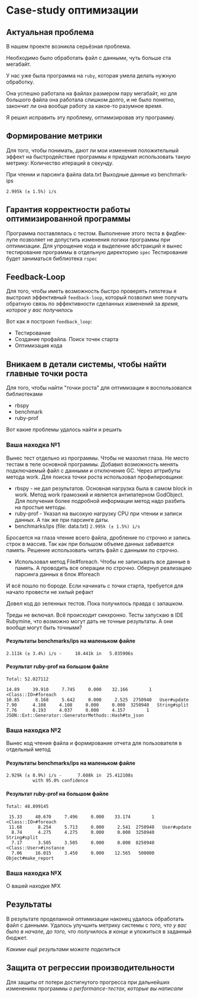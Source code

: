 # Case-study оптимизации

## Актуальная проблема
В нашем проекте возникла серьёзная проблема.

Необходимо было обработать файл с данными, чуть больше ста мегабайт.

У нас уже была программа на `ruby`, которая умела делать нужную обработку.

Она успешно работала на файлах размером пару мегабайт, но для большого файла она работала слишком долго, и не было понятно, закончит ли она вообще работу за какое-то разумное время.

Я решил исправить эту проблему, оптимизировав эту программу.

## Формирование метрики
Для того, чтобы понимать, дают ли мои изменения положительный эффект на быстродействие программы я придумал использовать такую метрику: Количество итераций в секунду. 

При чтении и парсинга файла data.txt Выходные данные из benchmark-ips

`2.995k (± 1.5%) i/s` 

## Гарантия корректности работы оптимизированной программы
Программа поставлялась с тестом. 
Выполнение этого теста в фидбек-лупе позволяет не допустить изменения логики программы при оптимизации.
Для упрощение кода и выделение абстракций я вынес тестирование программы в отдельную директорию `spec`
Тестирование будет заниматься библиотека `rspec`
## Feedback-Loop
Для того, чтобы иметь возможность быстро проверять гипотезы я выстроил эффективный `feedback-loop`, который позволил мне получать обратную связь по эффективности сделанных изменений за *время, которое у вас получилось*

Вот как я построил `feedback_loop`: 

* Тестирование
* Создание профайла. Поиск точек старта
* Оптимизация кода

## Вникаем в детали системы, чтобы найти главные точки роста
Для того, чтобы найти "точки роста" для оптимизации я воспользовался библиотеками

- rbspy
- benchmark
- ruby-prof

Вот какие проблемы удалось найти и решить

### Ваша находка №1
Вынес тест отдельно из программы. Чтобы не мазолил глаза. Не место тестам в теле основной программы.
Добавил возможность менять подключаемый файл с данными и отключение GC. Через аттрибуты метода work.
Для поиска точки роста использовал профилировщики:
* rbspy - не дал результатов. Основная нагрузка была в самом block in work. Метод work грамозкий и является антипатерном GodObject. 
Для получения более подробной информации метод надо разбить на простые методы. 
* ruby-prof - Указал на высокую нагрузку CPU при чтении и записи данных. А так же при парсинге даты.
* benchmarks/ips (file: data.txt)
`2.995k (± 1.5%) i/s`

Бросается на глаза чтение всего файла, дробление по строчно и запись строк в массив. 
Так как при большом объеме данных забивается память. Решение использовать читать файл с данными по строчно.

* Использовал метод File#foreach. Чтобы не записывать все данные в память. А проводить все операции по строчно.
Обернул реализацию парсинга данных в блок #foreach

И всё пошло по бороде. Если начинать с точки старта, требуется для начало провести не хилый рефакт

Довел код до зеленных тестов. Пока получилось правда с запашком. 

Треды не включал. Всё происходит синхронно. Тесты запускаю в IDE Rubymine, что возможно могут дать не точные результаты.
 А они вообще могут быть точными?

#### Результаты benchmarks/ips на маленьком файле

`2.111k (± 3.4%) i/s -     10.441k in   5.035906s`

#### Результат ruby-prof на большом файле
```
Total: 52.027112 

14.89     39.910     7.745     0.000    32.166        1   <Class::IO>#foreach
10.85      8.168     5.642     0.000     2.525  2750940   User#update
7.90      4.108     4.108     0.000     0.000  3250940   String#split
7.76      8.193     4.037     0.000     4.157        1   JSON::Ext::Generator::GeneratorMethods::Hash#to_json
```

### Ваша находка №2
Вынес код чтения файла и формирование отчета для пользователя в отдельный метод

#### Результаты benchmarks/ips на маленьком файле

```      
2.929k (± 8.9%) i/s -      7.608k in  25.412108s
          with 95.0% confidence
```
#### Результат ruby-prof на большом файле
```
Total: 48.899145 

 15.33     40.670     7.496     0.000    33.174        1   <Class::IO>#foreach
 11.68      8.254     5.713     0.000     2.541  2750940   User#update
  8.74      4.275     4.275     0.000     0.000  3250940   String#split
  7.17      3.505     3.505     0.000     0.000  8250940   <Class::User>#instance
  7.06     16.015     3.450     0.000    12.565   500000   Object#make_report
```

### Ваша находка №X
О вашей находке №X

## Результаты
В результате проделанной оптимизации наконец удалось обработать файл с данными.
Удалось улучшить метрику системы с *того, что у вас было в начале, до того, что получилось в конце* и уложиться в заданный бюджет.

*Какими ещё результами можете поделиться*

## Защита от регрессии производительности
Для защиты от потери достигнутого прогресса при дальнейших изменениях программы *о performance-тестах, которые вы написали*
